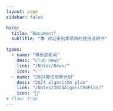 ```yaml
---
layout: page
sidebar: false

hero:
  title: "Document"
  subTitle: "📚 欢迎来到本项目的使用说明书"

types:
  - name: "俱乐部新闻"
    desc: "club news"
    link: "/Notes/News/"
    icon: "✨"
  - name: "2024算法培养计划"
    desc: "2024 algorithm plan"
    link: "/Notes/2024AlgorithmPlan/"
    icon: "🏃"
# flow: true
---
```


<script setup>
import BlogArchive from '../../.vitepress/views/BlogArchive.vue'
</script>

<BlogArchive/>
<GiscusComment />
